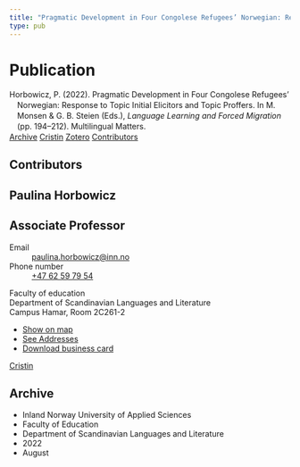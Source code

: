 ```yaml
---
title: "Pragmatic Development in Four Congolese Refugees’ Norwegian: Response to Topic Initial Elicitors and Topic Proffers"
type: pub
---
```

<h1>Publication</h1>
<article id="csl-bib-container-G8ZQIBQC" class="csl-bib-container">
  <div class="csl-bib-body" style="line-height: 1.35; padding-left: 1em; text-indent:-1em;">
  <div class="csl-entry">Horbowicz, P. (2022). Pragmatic Development in Four Congolese Refugees&#x2019; Norwegian: Response to Topic Initial Elicitors and Topic Proffers. In M. Monsen &amp; G. B. Steien (Eds.), <i>Language Learning and Forced Migration</i> (pp. 194&#x2013;212). Multilingual Matters.</div>
</div>
  <div class="csl-bib-buttons">
    <a href="#taxonomy-article-G8ZQIBQC" class="csl-bib-button">Archive</a>
    <a href="https://app.cristin.no/results/show.jsf?id=2042723" alt="Cristin URL" class="csl-bib-button">Cristin</a>
    <a href="http://zotero.org/groups/5022929/items/G8ZQIBQC" alt="Zotero URL" class="csl-bib-button">Zotero</a>
    <a href="#contributors-article-G8ZQIBQC" class="csl-bib-button">Contributors</a>
  </div>
  <div id="csl-bib-meta-container-G8ZQIBQC"></div>
</article>
<div id="csl-bib-meta-G8ZQIBQC" class="csl-bib-meta">
  <article id="contributors-article-G8ZQIBQC" class="contributors-article">
    <h1>Contributors</h1>
    <div class="personas">
<div class="vrtx-hinn-person-card">
<div class="photo">
<i class="lar la-user-circle missing-person"></i>
</div>
<div class="info">
<hgroup><h1>Paulina Horbowicz</h1>
<h2>Associate Professor</h2>
</hgroup><dl>
<dt>Email</dt>
<dd>
<a href="mailto:paulina.horbowicz@inn.no">paulina.horbowicz@inn.no</a>
</dd>
<dt>Phone number</dt>
<dd><a href="tel:+4762597954">
+47 62 59 79 54
</a></dd>
</dl>
<p>
Faculty of education<br>
Department of Scandinavian Languages and Literature<br>
Campus Hamar,
Room 2C261-2
</p>
<ul class="vrtx-hinn-links">
<li><a href="https://www.google.com/maps?q=60.79625,11.07386">Show on map</a></li>
<li><a href="https://www.inn.no/english/find-an-employee/paulina-horbowicz.html#vrtx-hinn-addresses">See Addresses</a></li>
<li><a href="https://www.inn.no/english/find-an-employee/paulina-horbowicz.html?vrtx=vcf">Download business card</a></li>
</ul>
</div>
</div>
<a href="https://app.cristin.no/persons/show.jsf?id=896186" alt="Cristin URL" class="personas-cristin">Cristin</a>
</div>
  </article>
  <article id="taxonomy-article-G8ZQIBQC" class="taxonomy-article">
    <h1>Archive</h1>
    <ul>
      <li>Inland Norway University of Applied Sciences</li>
      <li>Faculty of Education</li>
      <li>Department of Scandinavian Languages and Literature</li>
      <li>2022</li>
      <li>August</li>
    </ul>
  </article>
</div>
